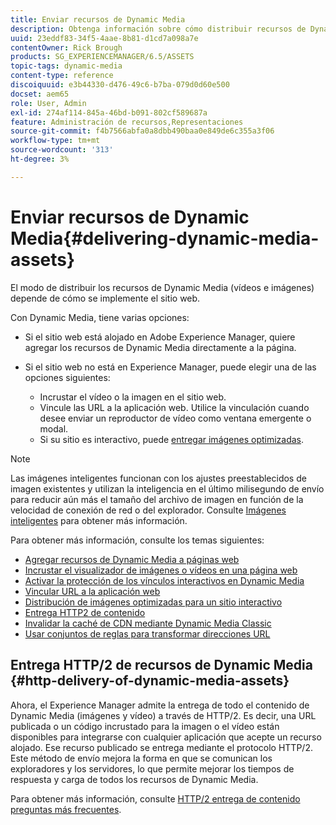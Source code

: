 ```yaml
---
title: Enviar recursos de Dynamic Media
description: Obtenga información sobre cómo distribuir recursos de Dynamic Media
uuid: 23eddf83-34f5-4aae-8b81-d1cd7a098a7e
contentOwner: Rick Brough
products: SG_EXPERIENCEMANAGER/6.5/ASSETS
topic-tags: dynamic-media
content-type: reference
discoiquuid: e3b44330-d476-49c6-b7ba-079d0d60e500
docset: aem65
role: User, Admin
exl-id: 274af114-845a-46bd-b091-802cf589687a
feature: Administración de recursos,Representaciones
source-git-commit: f4b7566abfa0a8dbb490baa0e849de6c355a3f06
workflow-type: tm+mt
source-wordcount: '313'
ht-degree: 3%

---
```


# Enviar recursos de Dynamic Media{#delivering-dynamic-media-assets}

El modo de distribuir los recursos de Dynamic Media (vídeos e imágenes) depende de cómo se implemente el sitio web.

Con Dynamic Media, tiene varias opciones:

* Si el sitio web está alojado en Adobe Experience Manager, quiere agregar los recursos de Dynamic Media directamente a la página.
* Si el sitio web no está en Experience Manager, puede elegir una de las opciones siguientes:

   * Incrustar el vídeo o la imagen en el sitio web.
   * Vincule las URL a la aplicación web. Utilice la vinculación cuando desee enviar un reproductor de vídeo como ventana emergente o modal.
   * Si su sitio es interactivo, puede [entregar imágenes optimizadas](/help/assets/responsive-site.md).

>[!NOTE]
>
>Las imágenes inteligentes funcionan con los ajustes preestablecidos de imagen existentes y utilizan la inteligencia en el último milisegundo de envío para reducir aún más el tamaño del archivo de imagen en función de la velocidad de conexión de red o del explorador. Consulte [Imágenes inteligentes](/help/assets/imaging-faq.md) para obtener más información.

Para obtener más información, consulte los temas siguientes:

* [Agregar recursos de Dynamic Media a páginas web](/help/assets/adding-dynamic-media-assets-to-pages.md)
* [Incrustar el visualizador de imágenes o vídeos en una página web](/help/assets/embed-code.md)
* [Activar la protección de los vínculos interactivos en Dynamic Media](/help/assets/hotlink-protection.md)
* [Vincular URL a la aplicación web](/help/assets/linking-urls-to-yourwebapplication.md)
* [Distribución de imágenes optimizadas para un sitio interactivo](/help/assets/responsive-site.md)
* [Entrega HTTP2 de contenido](/help/assets/http2.md)
* [Invalidar la caché de CDN mediante Dynamic Media Classic](/help/assets/invalidate-cdn-cache-dm-classic.md)
* [Usar conjuntos de reglas para transformar direcciones URL](/help/assets/using-rulesets-to-transform-urls.md)


## Entrega HTTP/2 de recursos de Dynamic Media {#http-delivery-of-dynamic-media-assets}

Ahora, el Experience Manager admite la entrega de todo el contenido de Dynamic Media (imágenes y vídeo) a través de HTTP/2. Es decir, una URL publicada o un código incrustado para la imagen o el vídeo están disponibles para integrarse con cualquier aplicación que acepte un recurso alojado. Ese recurso publicado se entrega mediante el protocolo HTTP/2. Este método de envío mejora la forma en que se comunican los exploradores y los servidores, lo que permite mejorar los tiempos de respuesta y carga de todos los recursos de Dynamic Media.

Para obtener más información, consulte [HTTP/2 entrega de contenido preguntas más frecuentes](/help/sites-administering/scene7-http2faq.md).
